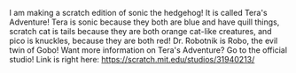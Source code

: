 I am making a scratch edition of sonic the hedgehog! It is called Tera's Adventure! Tera is sonic because they both are blue and have quill things, scratch cat is tails because they are both orange cat-like creatures, and pico is knuckles, because they are both red! Dr. Robotnik is Robo, the evil twin of Gobo! Want more information on Tera's Adventure? Go to the official studio! Link is right here: https://scratch.mit.edu/studios/31940213/